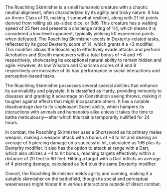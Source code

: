 The Roachling Skirmisher is a small humanoid creature with a chaotic neutral alignment, often characterized by its agility and tricky nature. It has an Armor Class of 13, making it somewhat resilient, along with 21 hit points derived from rolling six six-sided dice, or 6d6. This creature has a walking speed of 25 feet and presents a challenge rating of 1/4, which means it is considered a low-level opponent, typically yielding 50 experience points when defeated. The Roachling Skirmisher excels in Dexterity-related tasks, reflected by its good Dexterity score of 14, which grants it a +2 modifier. This modifier allows the Roachling to effectively evade attacks and perform Acrobatics and Stealth maneuvers with a total bonus of +4 and +6 respectively, showcasing its exceptional natural ability to remain hidden and agile. However, its low Wisdom and Charisma scores of 9 and 8 respectively are indicative of its bad performance in social interactions and perception-based tasks.

The Roachling Skirmisher possesses several special abilities that enhance its survivability and playstyle. It is classified as Hardy, providing immunity to diseases and granting it advantage on Constitution saving throws, making it tougher against effects that might incapacitate others. It has a notable disadvantage due to its Unpleasant Scent ability, which hampers its interactions with animals and humanoids alike unless it takes the time to bathe meticulously—after which this trait is temporarily nullified for 24 hours.

In combat, the Roachling Skirmisher uses a Shortsword as its primary melee weapon, making a weapon attack with a bonus of +4 to hit and dealing an average of 5 piercing damage on a successful hit, calculated as 1d6 plus its Dexterity modifier. It also has the option to attack at range with a Dart, which also utilizes a +4 to hit bonus, reaching targets effectively within a distance of 20 feet to 60 feet. Hitting a target with a Dart inflicts an average of 4 piercing damage, calculated as 1d4 plus the same Dexterity modifier.

Overall, the Roachling Skirmisher melds agility and cunning, making it a suitable skirmisher on the battlefield, though its social and perceptual weaknesses might hinder it in various interactions outside of direct combat.